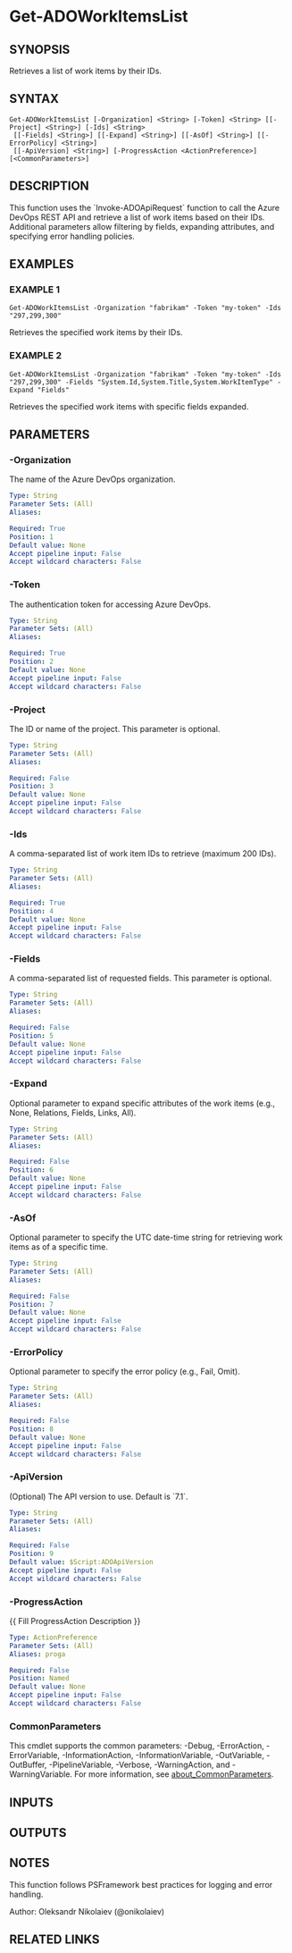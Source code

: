 ﻿---
external help file: ado.core-help.xml
Module Name: ado.core
online version: https://learn.microsoft.com/azure/devops
schema: 2.0.0
---

# Get-ADOWorkItemsList

## SYNOPSIS
Retrieves a list of work items by their IDs.

## SYNTAX

```
Get-ADOWorkItemsList [-Organization] <String> [-Token] <String> [[-Project] <String>] [-Ids] <String>
 [[-Fields] <String>] [[-Expand] <String>] [[-AsOf] <String>] [[-ErrorPolicy] <String>]
 [[-ApiVersion] <String>] [-ProgressAction <ActionPreference>] [<CommonParameters>]
```

## DESCRIPTION
This function uses the \`Invoke-ADOApiRequest\` function to call the Azure DevOps REST API and retrieve a list of work items based on their IDs.
Additional parameters allow filtering by fields, expanding attributes, and specifying error handling policies.

## EXAMPLES

### EXAMPLE 1
```
Get-ADOWorkItemsList -Organization "fabrikam" -Token "my-token" -Ids "297,299,300"
```

Retrieves the specified work items by their IDs.

### EXAMPLE 2
```
Get-ADOWorkItemsList -Organization "fabrikam" -Token "my-token" -Ids "297,299,300" -Fields "System.Id,System.Title,System.WorkItemType" -Expand "Fields"
```

Retrieves the specified work items with specific fields expanded.

## PARAMETERS

### -Organization
The name of the Azure DevOps organization.

```yaml
Type: String
Parameter Sets: (All)
Aliases:

Required: True
Position: 1
Default value: None
Accept pipeline input: False
Accept wildcard characters: False
```

### -Token
The authentication token for accessing Azure DevOps.

```yaml
Type: String
Parameter Sets: (All)
Aliases:

Required: True
Position: 2
Default value: None
Accept pipeline input: False
Accept wildcard characters: False
```

### -Project
The ID or name of the project.
This parameter is optional.

```yaml
Type: String
Parameter Sets: (All)
Aliases:

Required: False
Position: 3
Default value: None
Accept pipeline input: False
Accept wildcard characters: False
```

### -Ids
A comma-separated list of work item IDs to retrieve (maximum 200 IDs).

```yaml
Type: String
Parameter Sets: (All)
Aliases:

Required: True
Position: 4
Default value: None
Accept pipeline input: False
Accept wildcard characters: False
```

### -Fields
A comma-separated list of requested fields.
This parameter is optional.

```yaml
Type: String
Parameter Sets: (All)
Aliases:

Required: False
Position: 5
Default value: None
Accept pipeline input: False
Accept wildcard characters: False
```

### -Expand
Optional parameter to expand specific attributes of the work items (e.g., None, Relations, Fields, Links, All).

```yaml
Type: String
Parameter Sets: (All)
Aliases:

Required: False
Position: 6
Default value: None
Accept pipeline input: False
Accept wildcard characters: False
```

### -AsOf
Optional parameter to specify the UTC date-time string for retrieving work items as of a specific time.

```yaml
Type: String
Parameter Sets: (All)
Aliases:

Required: False
Position: 7
Default value: None
Accept pipeline input: False
Accept wildcard characters: False
```

### -ErrorPolicy
Optional parameter to specify the error policy (e.g., Fail, Omit).

```yaml
Type: String
Parameter Sets: (All)
Aliases:

Required: False
Position: 8
Default value: None
Accept pipeline input: False
Accept wildcard characters: False
```

### -ApiVersion
(Optional) The API version to use.
Default is \`7.1\`.

```yaml
Type: String
Parameter Sets: (All)
Aliases:

Required: False
Position: 9
Default value: $Script:ADOApiVersion
Accept pipeline input: False
Accept wildcard characters: False
```

### -ProgressAction
{{ Fill ProgressAction Description }}

```yaml
Type: ActionPreference
Parameter Sets: (All)
Aliases: proga

Required: False
Position: Named
Default value: None
Accept pipeline input: False
Accept wildcard characters: False
```

### CommonParameters
This cmdlet supports the common parameters: -Debug, -ErrorAction, -ErrorVariable, -InformationAction, -InformationVariable, -OutVariable, -OutBuffer, -PipelineVariable, -Verbose, -WarningAction, and -WarningVariable. For more information, see [about_CommonParameters](http://go.microsoft.com/fwlink/?LinkID=113216).

## INPUTS

## OUTPUTS

## NOTES
This function follows PSFramework best practices for logging and error handling.

Author: Oleksandr Nikolaiev (@onikolaiev)

## RELATED LINKS
